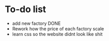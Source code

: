 # To-do list  
- add new factory DONE
- Rework how the price of each factory scale
- learn css so the website didnt look like shit